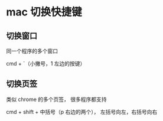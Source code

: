 # mac 切换快捷键

## 切换窗口

同一个程序的多个窗口

cmd + `（小撇号，1 左边的按键）

## 切换页签

类似 chrome 的多个页签， 很多程序都支持

cmd + shift + 中括号（p 右边的两个）， 左括号向左，右括号向右
